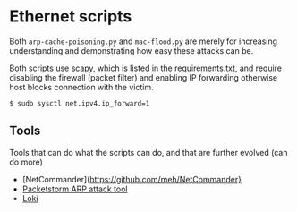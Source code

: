 # Ethernet scripts

Both `arp-cache-poisoning.py` and `mac-flood.py` are merely for increasing understanding and demonstrating how easy these attacks can be.

Both scripts use [scapy](https://scapy.readthedocs.io/en/latest/), which is listed in the requirements.txt, and require disabling the firewall (packet filter) and enabling IP forwarding otherwise host blocks connection with the victim.

    $ sudo sysctl net.ipv4.ip_forward=1

## Tools

Tools that can do what the scripts can do, and that are further evolved (can do more)

* [NetCommander](https://github.com/meh/NetCommander}
* [Packetstorm ARP attack tool](https://packetstormsecurity.com/files/81368/Hackers-Hideaway-ARP-Attack-Tool.html)
* [Loki](https://www.c0decafe.de/)